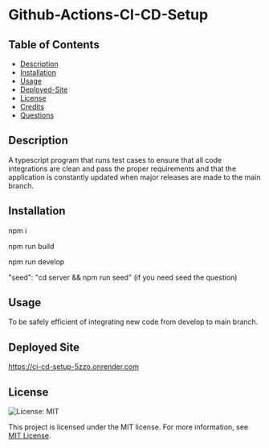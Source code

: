# Github-Actions-CI-CD-Setup

## Table of Contents
- [Description](#description)
- [Installation](#installation)
- [Usage](#usage)
- [Deployed-Site](#deployed-site)
- [License](#license)
- [Credits](#credits)
- [Questions](#questions)

## Description
A typescript program that runs test cases to ensure that all code integrations are clean and pass the proper requirements and that the application is constantly updated when major releases are made to the main branch.

## Installation
npm i

npm run build 

npm run develop 

"seed": "cd server && npm run seed" (if you need seed the question)

## Usage
To be safely efficient of integrating new code from develop to main branch.

## Deployed Site

https://ci-cd-setup-5zzo.onrender.com

## License
![License: MIT](https://img.shields.io/badge/License-MIT-yellow.svg)

This project is licensed under the MIT license. For more information, see [MIT License](https://opensource.org/licenses/MIT).





